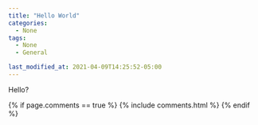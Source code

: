 ```yaml
---
title: "Hello World"
categories:
  - None
tags:
  - None
  - General

last_modified_at: 2021-04-09T14:25:52-05:00
---
```


Hello?

{% if page.comments == true %}
  {% include comments.html %}
{% endif %}